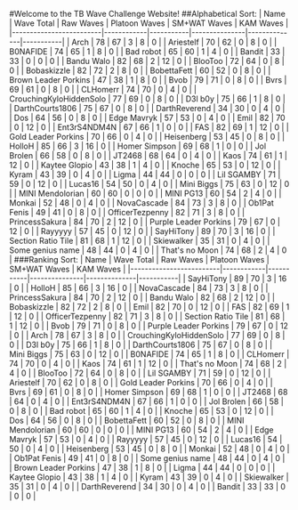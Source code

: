 #Welcome to the TB Wave Challenge Website!
##Alphabetical Sort:
| Name                    | Wave Total | Raw Waves | Platoon Waves | SM+WAT Waves | KAM Waves |
|-------------------------|------------|-----------|---------------|--------------|-----------|
| Arch                    |         78 |        67 |             3 |            8 |         0 |
| Ariestelf               |         70 |        62 |             0 |            8 |         0 |
| B0NAFIDE                |         74 |        65 |             1 |            8 |         0 |
| Bad robot               |         65 |        60 |             1 |            4 |         0 |
| Bandit                  |         33 |        33 |             0 |            0 |         0 |
| Bandu Walo              |         82 |        68 |             2 |           12 |         0 |
| BlooToo                 |         72 |        64 |             0 |            8 |         0 |
| Bobaskizzle             |         82 |        72 |             2 |            8 |         0 |
| BobettaFett             |         60 |        52 |             0 |            8 |         0 |
| Brown Leader Porkins    |         47 |        38 |             1 |            8 |         0 |
| Bvob                    |         79 |        71 |             0 |            8 |         0 |
| Bvrs                    |         69 |        61 |             0 |            8 |         0 |
| CLHomerr                |         74 |        70 |             0 |            4 |         0 |
| CrouchingKyloHiddenSolo |         77 |        69 |             0 |            8 |         0 |
| D3l b0y                 |         75 |        66 |             1 |            8 |         0 |
| DarthCourts1806         |         75 |        67 |             0 |            8 |         0 |
| DarthReverend           |         34 |        30 |             0 |            4 |         0 |
| Dos                     |         64 |        56 |             0 |            8 |         0 |
| Edge Mavryk             |         57 |        53 |             0 |            4 |         0 |
| Emil                    |         82 |        70 |             0 |           12 |         0 |
| Ent3rS4NDM4N            |         67 |        66 |             1 |            0 |         0 |
| FAS                     |         82 |        69 |             1 |           12 |         0 |
| Gold Leader Porkins     |         70 |        66 |             0 |            4 |         0 |
| Heisenberg              |         53 |        45 |             0 |            8 |         0 |
| HolloH                  |         85 |        66 |             3 |           16 |         0 |
| Homer Simpson           |         69 |        68 |             1 |            0 |         0 |
| Jol Brolen              |         66 |        58 |             0 |            8 |         0 |
| JT2468                  |         68 |        64 |             0 |            4 |         0 |
| Kaos                    |         74 |        61 |             1 |           12 |         0 |
| Kaytee Glopio           |         43 |        38 |             1 |            4 |         0 |
| Knoche                  |         65 |        53 |             0 |           12 |         0 |
| Kyram                   |         43 |        39 |             0 |            4 |         0 |
| Ligma                   |         44 |        44 |             0 |            0 |         0 |
| Lil SGAMBY              |         71 |        59 |             0 |           12 |         0 |
| Lucas16                 |         54 |        50 |             0 |            4 |         0 |
| Mini Biggs              |         75 |        63 |             0 |           12 |         0 |
| MINI Mendolorian        |         60 |        60 |             0 |            0 |         0 |
| MINI PG13               |         60 |        54 |             2 |            4 |         0 |
| Monkai                  |         52 |        48 |             0 |            4 |         0 |
| NovaCascade             |         84 |        73 |             3 |            8 |         0 |
| Ob1Pat Fenis            |         49 |        41 |             0 |            8 |         0 |
| OfficerTezpenny         |         82 |        71 |             3 |            8 |         0 |
| PrincessSakura          |         84 |        70 |             2 |           12 |         0 |
| Purple Leader Porkins   |         79 |        67 |             0 |           12 |         0 |
| Rayyyyy                 |         57 |        45 |             0 |           12 |         0 |
| SayHiTony               |         89 |        70 |             3 |           16 |         0 |
| Section Ratio Tile      |         81 |        68 |             1 |           12 |         0 |
| Skiewalker              |         35 |        31 |             0 |            4 |         0 |
| Some genius name        |         48 |        44 |             0 |            4 |         0 |
| That's no Moon          |         74 |        68 |             2 |            4 |         0 |
###Ranking Sort:
| Name                    | Wave Total | Raw Waves | Platoon Waves | SM+WAT Waves | KAM Waves |
|-------------------------|------------|-----------|---------------|--------------|-----------|
| SayHiTony               |         89 |        70 |             3 |           16 |         0 |
| HolloH                  |         85 |        66 |             3 |           16 |         0 |
| NovaCascade             |         84 |        73 |             3 |            8 |         0 |
| PrincessSakura          |         84 |        70 |             2 |           12 |         0 |
| Bandu Walo              |         82 |        68 |             2 |           12 |         0 |
| Bobaskizzle             |         82 |        72 |             2 |            8 |         0 |
| Emil                    |         82 |        70 |             0 |           12 |         0 |
| FAS                     |         82 |        69 |             1 |           12 |         0 |
| OfficerTezpenny         |         82 |        71 |             3 |            8 |         0 |
| Section Ratio Tile      |         81 |        68 |             1 |           12 |         0 |
| Bvob                    |         79 |        71 |             0 |            8 |         0 |
| Purple Leader Porkins   |         79 |        67 |             0 |           12 |         0 |
| Arch                    |         78 |        67 |             3 |            8 |         0 |
| CrouchingKyloHiddenSolo |         77 |        69 |             0 |            8 |         0 |
| D3l b0y                 |         75 |        66 |             1 |            8 |         0 |
| DarthCourts1806         |         75 |        67 |             0 |            8 |         0 |
| Mini Biggs              |         75 |        63 |             0 |           12 |         0 |
| B0NAFIDE                |         74 |        65 |             1 |            8 |         0 |
| CLHomerr                |         74 |        70 |             0 |            4 |         0 |
| Kaos                    |         74 |        61 |             1 |           12 |         0 |
| That's no Moon          |         74 |        68 |             2 |            4 |         0 |
| BlooToo                 |         72 |        64 |             0 |            8 |         0 |
| Lil SGAMBY              |         71 |        59 |             0 |           12 |         0 |
| Ariestelf               |         70 |        62 |             0 |            8 |         0 |
| Gold Leader Porkins     |         70 |        66 |             0 |            4 |         0 |
| Bvrs                    |         69 |        61 |             0 |            8 |         0 |
| Homer Simpson           |         69 |        68 |             1 |            0 |         0 |
| JT2468                  |         68 |        64 |             0 |            4 |         0 |
| Ent3rS4NDM4N            |         67 |        66 |             1 |            0 |         0 |
| Jol Brolen              |         66 |        58 |             0 |            8 |         0 |
| Bad robot               |         65 |        60 |             1 |            4 |         0 |
| Knoche                  |         65 |        53 |             0 |           12 |         0 |
| Dos                     |         64 |        56 |             0 |            8 |         0 |
| BobettaFett             |         60 |        52 |             0 |            8 |         0 |
| MINI Mendolorian        |         60 |        60 |             0 |            0 |         0 |
| MINI PG13               |         60 |        54 |             2 |            4 |         0 |
| Edge Mavryk             |         57 |        53 |             0 |            4 |         0 |
| Rayyyyy                 |         57 |        45 |             0 |           12 |         0 |
| Lucas16                 |         54 |        50 |             0 |            4 |         0 |
| Heisenberg              |         53 |        45 |             0 |            8 |         0 |
| Monkai                  |         52 |        48 |             0 |            4 |         0 |
| Ob1Pat Fenis            |         49 |        41 |             0 |            8 |         0 |
| Some genius name        |         48 |        44 |             0 |            4 |         0 |
| Brown Leader Porkins    |         47 |        38 |             1 |            8 |         0 |
| Ligma                   |         44 |        44 |             0 |            0 |         0 |
| Kaytee Glopio           |         43 |        38 |             1 |            4 |         0 |
| Kyram                   |         43 |        39 |             0 |            4 |         0 |
| Skiewalker              |         35 |        31 |             0 |            4 |         0 |
| DarthReverend           |         34 |        30 |             0 |            4 |         0 |
| Bandit                  |         33 |        33 |             0 |            0 |         0 |
